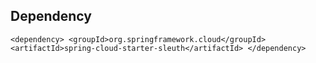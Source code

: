 ## Dependency

`<dependency>
    <groupId>org.springframework.cloud</groupId>
    <artifactId>spring-cloud-starter-sleuth</artifactId>
</dependency>`
